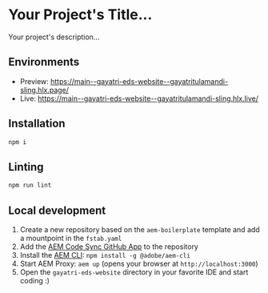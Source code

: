 # Your Project's Title...
Your project's description...

## Environments
- Preview: https://main--gayatri-eds-website--gayatritulamandi-sling.hlx.page/
- Live: https://main--gayatri-eds-website--gayatritulamandi-sling.hlx.live/

## Installation

```sh
npm i
```

## Linting

```sh
npm run lint
```

## Local development

1. Create a new repository based on the `aem-boilerplate` template and add a mountpoint in the `fstab.yaml`
1. Add the [AEM Code Sync GitHub App](https://github.com/apps/aem-code-sync) to the repository
1. Install the [AEM CLI](https://github.com/adobe/helix-cli): `npm install -g @adobe/aem-cli`
1. Start AEM Proxy: `aem up` (opens your browser at `http://localhost:3000`)
1. Open the `gayatri-eds-website` directory in your favorite IDE and start coding :)
